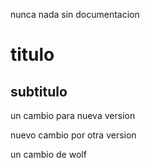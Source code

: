 nunca nada sin documentacion

titulo
============

subtitulo
------------

un cambio para nueva version

nuevo cambio por otra version

  un cambio de wolf

